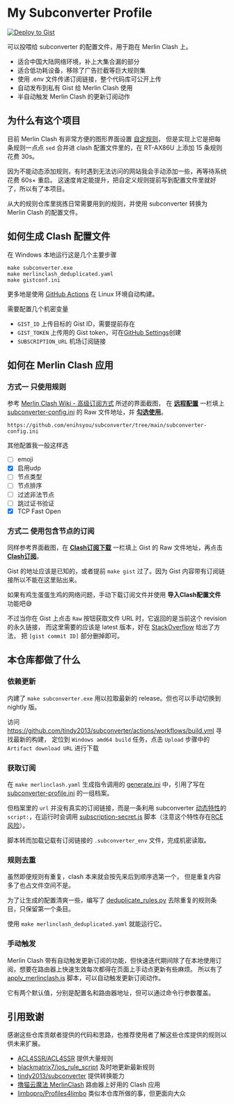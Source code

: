 # My Subconverter Profile

[![Deploy to Gist](https://github.com/enihsyou/subconverter/actions/workflows/deploy-gist.yml/badge.svg)](https://github.com/enihsyou/subconverter/actions/workflows/deploy-gist.yml)

可以投喂给 subconverter 的配置文件，用于跑在 Merlin Clash 上。

- 适合中国大陆网络环境，补上大集合漏的部分
- 适合低功耗设备，移除了广告拦截等巨大规则集
- 使用 .env 文件传递订阅链接，整个代码库可公开上传
- 自动发布到私有 Gist 给 Merlin Clash 使用
- 半自动触发 Merlin Clash 的更新订阅动作

## 为什么有这个项目

目前 Merlin Clash 有非常方便的图形界面设置 [自定规则](https://mcreadme.gitbook.io/mc/advanced/custom)，
但是实现上它是把每条规则一点点 `sed` 合并进 clash 配置文件里的，在 RT-AX86U 上添加 15 条规则花费 30s。

因为不能动态添加规则，有时遇到无法访问的网站我会手动添加一些，再等待系统花费 60s+ 重启。
这速度肯定能提升，把自定义规则提前写到配置文件里就好了，所以有了本项目。

从大的规则仓库里挑拣日常需要用到的规则，并使用 subconverter 转换为 Merlin Clash 的配置文件。

## 如何生成 Clash 配置文件

在 Windows 本地运行这是几个主要步骤

```shell-session
make subconverter.exe
make merlinclash_deduplicated.yaml
make gistconf.ini
```

更多地是使用 [GitHub Actions](.github/workflows/deploy-gist.yml) 在 Linux 环境自动构建。

需要配置几个机密变量

- `GIST_ID` 上传目标的 Gist ID，需要提前存在
- `GIST_TOKEN` 上传用的 Gist token，可在[GitHub Settings](https://github.com/settings/tokens/new?scopes=gist&description=Subconverter)创建
- `SUBSCRIPTION_URL` 机场订阅链接

## 如何在 Merlin Clash 应用

### 方式一 只使用规则

参考 [Merlin Clash Wiki - 高级订阅方式](https://mcreadme.gitbook.io/mc/base/subscribe#gao-ji-ding-yue-fang-shi) 所述的界面截图，
在 **<ins>远程配置</ins>** 一栏填上 [subconverter-config.ini](subconverter-config.ini) 的 Raw 文件地址，并 **<ins>勾选使用</ins>**。

```plaintext
https://github.com/enihsyou/subconverter/tree/main/subconverter-config.ini
```

其他配置我一般这样选

- [ ] emoji
- [x] 启用udp
- [ ] 节点类型
- [ ] 节点排序
- [ ] 过滤非法节点
- [ ] 跳过证书验证
- [x] TCP Fast Open

### 方式二 使用包含节点的订阅

同样参考界面截图，在 **<ins>Clash订阅下载</ins>** 一栏填上 Gist 的 Raw 文件地址，再点击 **<ins>Clash订阅</ins>**。

Gist 的地址应该是已知的，或者提前 `make gist` 过了。因为 Gist 内容带有订阅链接所以不能在这里贴出来。

如果有鸡生蛋蛋生鸡的网络问题，手动下载订阅文件并使用 **导入Clash配置文件** 功能吧😅

不过当你在 Gist 上点击 `Raw` 按钮获取文件 URL 时，它返回的是当前这个 revision 的永久链接，
而这里需要的应该是 latest 版本，好在 [StackOverflow](https://stackoverflow.com/a/47175630/5277711) 给出了方法，
把 `[gist commit ID]` 部分删掉即可。

## 本仓库都做了什么

### 依赖更新

内建了 `make subconverter.exe` 用以拉取最新的 release。但也可以手动切换到 nightly 版。

访问 <https://github.com/tindy2013/subconverter/actions/workflows/build.yml> 寻找最新的构建，
定位到 `Windows amd64 build` 任务，点击 `Upload` 步骤中的 `Artifact download URL` 进行下载

### 获取订阅

在 `make merlinclash.yaml` 生成指令调用的 [generate.ini](generate.ini) 中，引用了写在 [subconverter-profile.ini](subconverter-profile.ini) 的一组档案。

但档案里的 `url` 并没有真实的订阅链接，而是一条利用 subconverter [动态特性]的 `script:`，在运行时会调用 [subscription-secret.js](subscription-secret.js) 脚本（注意这个特性存在[RCE风险]）。

脚本转而加载记载有订阅链接的 `.subconverter_env` 文件，完成机密读取。

[动态特性]: https://github.com/tindy2013/subconverter/blob/92f66bf5b58be5b3e605bb481db5f5ffd6b2aa78/src/generator/config/nodemanip.cpp#L56
[RCE风险]: https://rce.moe/2022/08/23/WMCTF-2022-WRITEUP#RCE

### 规则去重

虽然即便规则有重复，clash 本来就会按先来后到顺序选第一个，
但是重复内容多了也占文件空间不是。

为了让生成的配置清爽一些，编写了 [deduplicate_rules.py](scripts/deduplicate_rules.py) 去除重复的规则条目，只保留第一个条目。

使用 `make merlinclash_deduplicated.yaml` 就能运行它。

### 手动触发

Merlin Clash 带有自动触发更新订阅的功能，但快速迭代期间除了在本地使用订阅，想要在路由器上快速生效每次都得在页面上手动点更新有些麻烦。
所以有了 [apply_merlinclash.js](scripts/apply_merlinclash.js) 脚本，可以自动触发更新订阅动作。

它有两个默认值，分别是配置名和路由器地址，但可以通过命令行参数覆盖。

## 引用致谢

感谢这些仓库贡献者提供的代码和思路，也推荐使用者了解这些仓库提供的规则以供未来扩展。

- [ACL4SSR/ACL4SSR](https://github.com/ACL4SSR/ACL4SSR) 提供大量规则
- [blackmatrix7/ios_rule_script](https://github.com/blackmatrix7/ios_rule_script) 及时地更新最新规则
- [tindy2013/subconverter](https://github.com/tindy2013/subconverter) 提供转换能力
- [撸猫云魔法 MerlinClash](https://t.me/s/merlinclashcat) 路由器上好用的 Clash 应用
- [limbopro/Profiles4limbo](https://github.com/limbopro/Profiles4limbo) 类似本仓库所做的事，但更面向大众
